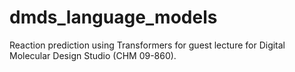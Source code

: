 # dmds_language_models


Reaction prediction using Transformers for guest lecture for Digital Molecular Design Studio (CHM 09-860).
